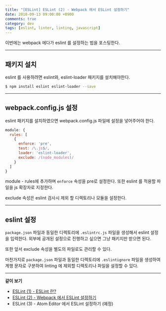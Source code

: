 ```yaml
---
title: "[ESLint] ESLint (2) - Webpack 에서 ESLint 설정하기"
date: 2018-09-13 09:00:00 +0900
comments: true
category: dev
tags: [eslint, linter, linting, javascript]
---
```


이번에는 webpack 에다가 eslint 를 설정하는 법을 포스팅한다.

---

## 패키지 설치

eslint 를 사용하려면 eslint와, eslint-loader 패키지를 설치해야한다.

```bash
$ npm install eslint eslint-loader --save
```

---

## webpack.config.js 설정

eslint 패키지를 설치하였으면 webpack.config.js 파일에 설정을 넣어주어야 한다.

```js
module: {
  rules: [
    {
      enforce: 'pre',
      test: /\.js$/,
      loader: 'eslint-loader',
      exclude: /(node_modules)/
    }
  ]
}
```

module - rules에 추가하며 `enforce` 속성을 pre로 설정한다.
또한 eslint 를 적용할 파일을 js 확장자로 지정한다.

exclude 속성은 eslint 검사시 제외 할 디렉토리나 모듈을 설정한다.

---

## eslint 설정

`package.json` 파일과 동일한 디렉토리에 `.eslintrc.js` 파일을 생성해서 eslint 설정을 입력한다.
외부에 공개된 설정으로 진행하고 싶으면 그냥 패키지만 받으면 된다.

또한 앞서 exclude 속성을 별도의 파일로도 관리할 수 있다.

마찬가지로 `package.json` 파일과 동일한 디렉토리에 `.eslintignore` 파일을 생성하여
계행 문자로 구분하여 linting 에 제외할 디렉토리나 파일을 설정할 수 있다.

---

**같이 보기**

* [ESLint (1) - ESLint 란?](/dev/29)
* [ESLint (2) - Webpack 에서 ESLint 설정하기](/dev/31)
* ESLint (3) - Atom Editor 에서 ESLint 설정하기 (예정)
